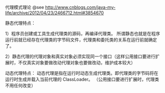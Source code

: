 代理模式理论
@see http://www.cnblogs.com/java-my-life/archive/2012/04/23/2466712.html#3854670





静态代理特点：

1）程序员创建或工具生成代理类的源码，再编译代理类。
所谓静态也就是在程序运行前就已经存在代理类的字节码文件，代理类和委托类的关系在运行前就确定了。 


2）静态代理的代理对象和真实对象必须实现同一个接口（这样公用接口要进行扩展时，不仅真实对象要做改动代理对象也要做改动，维护成本较大）


动态代理特点：
动态代理是指在运行时动态生成代理类。即代理类的字节码将在运行时生成并载入当前代理的 ClassLoader。
（公用接口要进行扩展时，代理类不用任何改变）